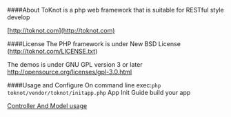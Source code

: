 ####About
ToKnot is a php web framework that is suitable for RESTful style develop

[http://toknot.com](http://toknot.com)

####License
The PHP framework is under New BSD License (http://toknot.com/LICENSE.txt)

The demos is under GNU GPL version 3 or later <http://opensource.org/licenses/gpl-3.0.html>

####Usage and Configure
On command line exec:`php toknot/vendor/toknot/initapp.php` App Init Guide build your app

[Controller And Model usage](/chopins/toknot/blob/master/vendor/toknot/doc/)